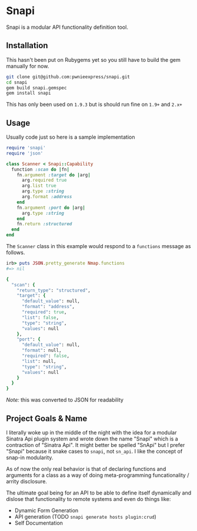 # Snapi

Snapi is a modular API functionality definition tool.

## Installation

This hasn't been put on Rubygems yet so you still have to build the gem
manually for now. 

```sh
git clone git@github.com:pwnieexpress/snapi.git
cd snapi
gem build snapi.gemspec
gem install snapi
```
This has only been used on `1.9.3` but is should run fine on `1.9+` and `2.x+`

## Usage

Usually code just so here is a sample implementation

```ruby
require 'snapi'
require 'json'

class Scanner < Snapi::Capability
  function :scan do |fn|
    fn.argument :target do |arg|
      arg.required true
      arg.list true
      arg.type :string
      arg.format :address
    end
    fn.argument :port do |arg|
      arg.type :string
    end
    fn.return :structured
  end
end
```

The `Scanner` class in this example would respond to a `functions` message as
follows. 

```ruby
irb> puts JSON.pretty_generate Nmap.functions
#=> nil

{
  "scan": {
    "return_type": "structured",
    "target": {
      "default_value": null,
      "format": "address",
      "required": true,
      "list": false,
      "type": "string",
      "values": null
    },
    "port": {
      "default_value": null,
      "format": null,
      "required": false,
      "list": null,
      "type": "string",
      "values": null
    }
  }
}
```

*Note:* this was converted to JSON for readability

## Project Goals & Name

I literally woke up in the middle of the night with the idea for a modular
Sinatra Api plugin system and wrote down the name "Snapi" which is a
contraction of "Sinatra Api". It might better be spelled "SnApi" but I prefer
"Snapi" because it snake cases to `snapi`, not `sn_api`. I like the concept of
snap-in modularity.

As of now the only real behavior is that of declaring functions and arguments
for a class as a way of doing meta-programming funcationality / arrity
disclosure.

The ultimate goal being for an API to be able to define itself dynamically and
dislose that functionality to remote systems and even do things like:

* Dynamic Form Generation
* API generation (TODO `snapi generate hosts plugin:crud`)
* Self Documentation
